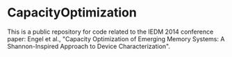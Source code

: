 CapacityOptimization
====================

This is a public repository for code related to the IEDM 2014 conference paper: Engel et al., "Capacity Optimization of Emerging Memory Systems: A Shannon-Inspired Approach to Device Characterization".
